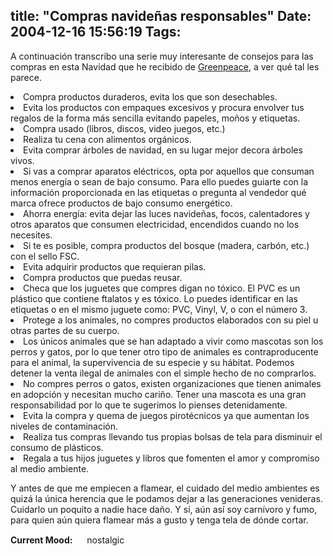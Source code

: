 title: "Compras navideñas responsables"
Date: 2004-12-16 15:56:19
Tags: 
---
<p>A continuación transcribo una serie muy interesante de consejos para las compras en esta Navidad que he recibido de <a href="http://www.greenpeace.org.mx/">Greenpeace</a>, a ver qué tal les parece.
</p>
<li>Compra productos duraderos, evita los que son desechables.</li>
<li>Evita los productos con empaques excesivos y procura envolver tus regalos de la forma más sencilla evitando papeles, moños y etiquetas.</li>
<li>Compra usado (libros, discos, video juegos, etc.)</li>
<li>Realiza tu cena con alimentos orgánicos.</li>
<li>Evita comprar árboles de navidad, en su lugar mejor decora árboles vivos.</li>
<li>Si vas a comprar aparatos eléctricos, opta por aquellos que consuman menos energía o sean de bajo consumo. Para ello puedes guiarte con la información proporcionada en las etiquetas o pregunta al vendedor qué marca ofrece productos de bajo consumo energético.</li>
<li>Ahorra energía: evita dejar las luces navideñas, focos, calentadores y otros aparatos que consumen electricidad, encendidos cuando no los necesites.</li>
<li>Si te es posible, compra productos del bosque (madera, carbón, etc.) con el sello FSC.</li>
<li>Evita adquirir productos que requieran pilas.</li>
<li>Compra productos que puedas reusar.</li>
<li>Checa que los juguetes que compres digan no tóxico. El PVC es un plástico que contiene ftalatos y es tóxico. Lo puedes identificar en las etiquetas o en el mismo juguete como: PVC, Vinyl, V, o con el número 3.</li>
<li>Protege a los animales, no compres productos elaborados con su piel u otras partes de su cuerpo.</li>
<li>Los únicos animales que se han adaptado a vivir como mascotas son los perros y gatos, por lo que tener otro tipo de animales es contraproducente para el animal, la supervivencia de su especie y su hábitat. Podemos detener la venta ilegal de animales con el simple hecho de no comprarlos.</li>
<li>No compres perros o gatos, existen organizaciones que tienen animales en adopción y necesitan mucho cariño. Tener una mascota es una gran responsabilidad por lo que te sugerimos lo pienses detenidamente.</li>
<li>Evita la compra y quema de juegos pirotécnicos ya que aumentan los niveles de contaminación.</li>
<li>Realiza tus compras llevando tus propias bolsas de tela para disminuir el consumo de plásticos.</li>
<li>Regala a tus hijos juguetes y libros que fomenten  el amor y compromiso al medio ambiente.

Y antes de que me empiecen a flamear, el cuidado del medio ambientes es quizá la única herencia que le podamos dejar a las generaciones venideras. Cuidarlo un poquito a nadie hace daño. Y sí, aún así soy carnívoro y fumo, para quien aún quiera flamear más a gusto y tenga tela de dónde cortar.</li>
<strong>Current Mood:</strong> <img width="15" height="15" src="http://stat.livejournal.com/img/mood/growf/smileys/thoughtful.gif"/> nostalgic
